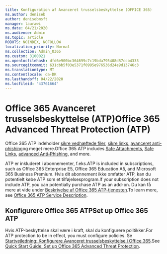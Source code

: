 ```yaml
---
title: Konfiguration af Avanceret trusselsbeskyttelse (OFFICE 365)
ms.author: deniseb
author: denisebmsft
manager: laurawi
ms.date: 04/21/2020
ms.audience: Admin
ms.topic: article
ROBOTS: NOINDEX, NOFOLLOW
localization_priority: Normal
ms.collection: Admin_O365
ms.custom: 3100021
ms.openlocfilehash: dfd6e900bc364699c7c19bda795408d87ccb4333
ms.sourcegitcommit: 631cbb5f03e5371f0995e976536d24e9d13746c3
ms.translationtype: MT
ms.contentlocale: da-DK
ms.lasthandoff: 04/22/2020
ms.locfileid: "43761664"
---
```

# <a name="office-365-advanced-threat-protection-atp"></a><span data-ttu-id="67db1-102">Office 365 Avanceret trusselsbeskyttelse (ATP)</span><span class="sxs-lookup"><span data-stu-id="67db1-102">Office 365 Advanced Threat Protection (ATP)</span></span>

<span data-ttu-id="67db1-103">Office 365 ATP indeholder [sikre vedhæftede filer,](https://docs.microsoft.com/office365/securitycompliance/atp-safe-attachments) [sikre links,](https://docs.microsoft.com/office365/securitycompliance/atp-safe-links) [avanceret anti-phishing](https://docs.microsoft.com/office365/securitycompliance/atp-anti-phishing)og meget mere.</span><span class="sxs-lookup"><span data-stu-id="67db1-103">Office 365 ATP includes [Safe Attachments](https://docs.microsoft.com/office365/securitycompliance/atp-safe-attachments), [Safe Links](https://docs.microsoft.com/office365/securitycompliance/atp-safe-links), [advanced Anti-Phishing](https://docs.microsoft.com/office365/securitycompliance/atp-anti-phishing), and more.</span></span> 

<span data-ttu-id="67db1-104">ATP er inkluderet i abonnementer, f.eks.</span><span class="sxs-lookup"><span data-stu-id="67db1-104">ATP is included in subscriptions, such as Office 365 Enterprise E5, Office 365 Education A5, and Microsoft 365 Business Premium.</span></span> <span data-ttu-id="67db1-105">Hvis dit abonnement ikke omfatter ATP, kan du potentielt købe ATP som et tilføjelsesprogram.</span><span class="sxs-lookup"><span data-stu-id="67db1-105">If your subscription does not include ATP, you can potentially purchase ATP as an add-on.</span></span> <span data-ttu-id="67db1-106">Du kan få mere at vide under [Beskrivelse af Office 365 ATP-tjenesten](https://docs.microsoft.com/office365/servicedescriptions/office-365-advanced-threat-protection-service-description).</span><span class="sxs-lookup"><span data-stu-id="67db1-106">To learn more, see [Office 365 ATP Service Description](https://docs.microsoft.com/office365/servicedescriptions/office-365-advanced-threat-protection-service-description).</span></span>

## <a name="set-up-office-365-atp"></a><span data-ttu-id="67db1-107">Konfigurere Office 365 ATP</span><span class="sxs-lookup"><span data-stu-id="67db1-107">Set up Office 365 ATP</span></span>

<span data-ttu-id="67db1-108">Hvis ATP-beskyttelse skal være i kraft, skal du konfigurere politikker.</span><span class="sxs-lookup"><span data-stu-id="67db1-108">For ATP protection to be in effect, you must configure policies.</span></span> <span data-ttu-id="67db1-109">Se [Startvejledning: Konfigurere Avanceret trusselsbeskyttelse i Office 365](https://docs.microsoft.com/office365/securitycompliance/checklist-atp-setup).</span><span class="sxs-lookup"><span data-stu-id="67db1-109">See [Quick Start Guide: Set up Office 365 Advanced Threat Protection](https://docs.microsoft.com/office365/securitycompliance/checklist-atp-setup).</span></span>

